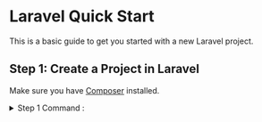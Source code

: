 # Laravel Quick Start

This is a basic guide to get you started with a new Laravel project.

## Step 1: Create a Project in Laravel

Make sure you have [Composer](https://getcomposer.org/) installed.

<details>
  <summary>Step 1 Command : </summary>
  laravel new hello_world
</details>

